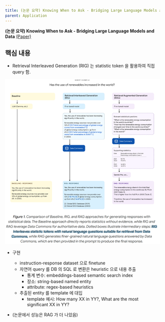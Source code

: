 ```yaml
---
title: (논문 요약) Knowing When to Ask - Bridging Large Language Models and Data
parent: Application
---
```


**(논문 요약) Knowing When to Ask - Bridging Large Language Models and Data** [(Paper)](https://docs.datacommons.org/papers/DataGemma-FullPaper.pdf?utm_source=substack&utm_medium=email)

## 핵심 내용
- Retrieval Interleaved Generation (RIG) 는 statistic token 을 활용하여 직접 query 함.  
<img src="/data/papers/datagemma/concept.png" width="800" />

- 구현
  - instruction-response dataset 으로 finetune
  - 자연어 query 를 DB 의 SQL 로 변환은 heuristic 으로 내용 추출
      - 통계 변수: embeddings-based semantic search index
      - 장소: string-based named entity
      - attribute: regex-based heuristics
  - 추출된 entity 를 template 에 대입
      - template 예시: How many XX in YY?, What are the most significant XX in YY?

- (논문에서 성능은 RAG 가 더 나았음)


